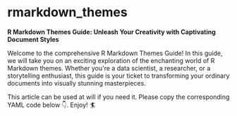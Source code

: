 # rmarkdown_themes
**R Markdown Themes Guide: Unleash Your Creativity with Captivating Document Styles**

Welcome to the comprehensive R Markdown Themes Guide! In this guide, we will take you on an exciting exploration of the enchanting world of R Markdown themes. Whether you're a data scientist, a researcher, or a storytelling enthusiast, this guide is your ticket to transforming your ordinary documents into visually stunning masterpieces.

This article can be used at will if you need it. Please copy the corresponding YAML code below 👇. 
Enjoy! 🏄

